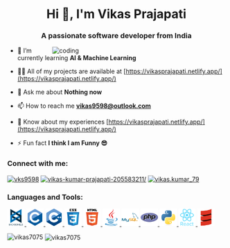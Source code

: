 <h1 align="center">Hi 👋, I'm Vikas Prajapati</h1>
<h3 align="center">A passionate software developer from India</h3>

<img align="right" alt="coding" width="400"  src=" https://www.techbabble.zone/content/images/2021/07/46207-programmer-1.gif " >

- 🌱 I’m currently learning **AI & Machine Learning**

- 👨‍💻 All of my projects are available at [https://vikasprajapati.netlify.app/](https://vikasprajapati.netlify.app/)

- 💬 Ask me about **Nothing now**

- 📫 How to reach me **vikas9598@outlook.com**

- 📄 Know about my experiences [https://vikasprajapati.netlify.app/](https://vikasprajapati.netlify.app/)

- ⚡ Fun fact **I think I am Funny 😎**

<h3 align="left">Connect with me:</h3>
<p align="left">
<a href="https://twitter.com/vks9598" target="blank"><img align="center" src="https://raw.githubusercontent.com/rahuldkjain/github-profile-readme-generator/master/src/images/icons/Social/twitter.svg" alt="vks9598" height="30" width="40" /></a>
<a href="https://linkedin.com/in/vikas-kumar-prajapati-205583211/" target="blank"><img align="center" src="https://raw.githubusercontent.com/rahuldkjain/github-profile-readme-generator/master/src/images/icons/Social/linked-in-alt.svg" alt="vikas-kumar-prajapati-205583211/" height="30" width="40" /></a>
<a href="https://instagram.com/vikas.kumar_79" target="blank"><img align="center" src="https://raw.githubusercontent.com/rahuldkjain/github-profile-readme-generator/master/src/images/icons/Social/instagram.svg" alt="vikas.kumar_79" height="30" width="40" /></a>
</p>

<h3 align="left">Languages and Tools:</h3>
<p align="left"> <a href="https://backbonejs.org" target="_blank" rel="noreferrer"> <img src="https://raw.githubusercontent.com/devicons/devicon/master/icons/backbonejs/backbonejs-original-wordmark.svg" alt="backbonejs" width="40" height="40"/> </a> <a href="https://www.cprogramming.com/" target="_blank" rel="noreferrer"> <img src="https://raw.githubusercontent.com/devicons/devicon/master/icons/c/c-original.svg" alt="c" width="40" height="40"/> </a> <a href="https://www.w3schools.com/cpp/" target="_blank" rel="noreferrer"> <img src="https://raw.githubusercontent.com/devicons/devicon/master/icons/cplusplus/cplusplus-original.svg" alt="cplusplus" width="40" height="40"/> </a> <a href="https://www.w3schools.com/css/" target="_blank" rel="noreferrer"> <img src="https://raw.githubusercontent.com/devicons/devicon/master/icons/css3/css3-original-wordmark.svg" alt="css3" width="40" height="40"/> </a> <a href="https://www.w3.org/html/" target="_blank" rel="noreferrer"> <img src="https://raw.githubusercontent.com/devicons/devicon/master/icons/html5/html5-original-wordmark.svg" alt="html5" width="40" height="40"/> </a> <a href="https://www.java.com" target="_blank" rel="noreferrer"> <img src="https://raw.githubusercontent.com/devicons/devicon/master/icons/java/java-original.svg" alt="java" width="40" height="40"/> </a> <a href="https://www.mysql.com/" target="_blank" rel="noreferrer"> <img src="https://raw.githubusercontent.com/devicons/devicon/master/icons/mysql/mysql-original-wordmark.svg" alt="mysql" width="40" height="40"/> </a> <a href="https://www.php.net" target="_blank" rel="noreferrer"> <img src="https://raw.githubusercontent.com/devicons/devicon/master/icons/php/php-original.svg" alt="php" width="40" height="40"/> </a> <a href="https://www.python.org" target="_blank" rel="noreferrer"> <img src="https://raw.githubusercontent.com/devicons/devicon/master/icons/python/python-original.svg" alt="python" width="40" height="40"/> </a> <a href="https://reactjs.org/" target="_blank" rel="noreferrer"> <img src="https://raw.githubusercontent.com/devicons/devicon/master/icons/react/react-original-wordmark.svg" alt="react" width="40" height="40"/> </a> <a href="https://www.scala-lang.org" target="_blank" rel="noreferrer"> <img src="https://raw.githubusercontent.com/devicons/devicon/master/icons/scala/scala-original.svg" alt="scala" width="40" height="40"/> </a> </p>

<p><img align="left" src="https://github-readme-stats.vercel.app/api/top-langs?username=vikas7075&show_icons=true&locale=en&layout=compact" alt="vikas7075" /></p>

<p>&nbsp;<img align="center" src="https://github-readme-stats.vercel.app/api?username=vikas7075&show_icons=true&locale=en" alt="vikas7075" /></p>
